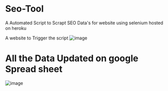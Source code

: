 # Seo-Tool
A Automated Script to Scrapt SEO Data's for website using selenium hosted on heroku 

A website to Trigger the script 
![image](https://user-images.githubusercontent.com/45972990/162632314-f9df11e1-09e3-4472-b759-0c60ccdfb417.png)
# All the Data Updated on google Spread sheet
![image](https://user-images.githubusercontent.com/45972990/162632606-89bfe6f6-d681-450f-a254-826e5c6b52a6.png)
